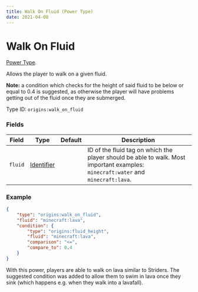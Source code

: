 ```yaml
---
title: Walk On Fluid (Power Type)
date: 2021-04-08
---
```

# Walk On Fluid

[Power Type](../power_types.md).

Allows the player to walk on a given fluid.

**Note:** a condition which checks for the height of said fluid to be below or equal to 0.4 is suggested, as otherwise the player will have problems getting out of the fluid once they are submerged.

Type ID: `origins:walk_on_fluid`

### Fields

Field  | Type | Default | Description
-------|------|---------|-------------
`fluid` | [Identifier](../data_types/identifier.md) | | ID of the fluid tag on which the player should be able to walk. Most important examples: `minecraft:water` and `minecraft:lava`.

### Example
```json
{
  	"type": "origins:walk_on_fluid",
  	"fluid": "minecraft:lava",
  	"condition": {
    	"type": "origins:fluid_height",
    	"fluid": "minecraft:lava",
    	"comparison": "<=",
    	"compare_to": 0.4
  	}
}
```
With this power, players are able to walk on lava similar to Striders. The suggested condition was added to allow them to swim in lava once they sink (which happens e.g. when they walk into a lavafall).
